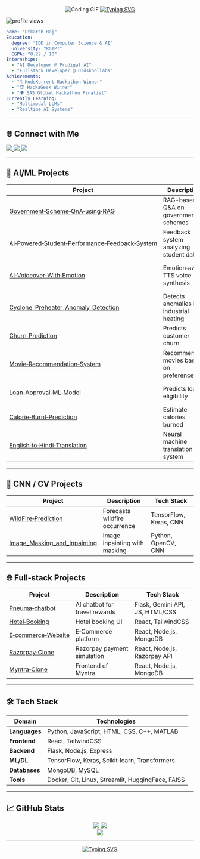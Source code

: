 <div align="center">
  <img src="https://media3.giphy.com/media/v1.Y2lkPTc5MGI3NjExM3VsZGFibGgwYzk0OXl1YzBscmxnd3IzMnFnZGJvbXVlMTZjZGF0dCZlcD12MV9pbnRlcm5hbF9naWZfYnlfaWQmY3Q9Zw/qgQUggAC3Pfv687qPC/giphy.gif" alt="Coding GIF" />

  <a href="https://git.io/typing-svg">
    <img src="https://readme-typing-svg.herokuapp.com?font=Fira+Code&weight=500&pause=700&color=00D8FF&width=435&lines=Hi+I'm+Utkarsh+Raj;Fullstack+%7C+AI/ML+Enthusiast;Building+Innovative+AI+Solutions" alt="Typing SVG"/>
  </a>
</div>

<p align="left">
  <img src="https://komarev.com/ghpvc/?username=theUtkarshRaj&label=Profile%20views&color=0e75b6&style=flat" alt="profile views"/>
</p>

```yaml
name: "Utkarsh Raj"
Education:
  degree: "IDD in Computer Science & AI"
  university: "RGIPT"
  CGPA: "8.22 / 10"
Internships:
  - "AI Developer @ Prodigal AI"
  - "Fullstack Developer @ Oldskoollabs"
Achievements:
  - "🥇 KodeKurrent Hackathon Winner"
  - "🏆 HackaGeek Winner"
  - "🌍 SAS Global Hackathon Finalist"
Currently Learning:
  - "Multimodal LLMs"
  - "Realtime AI Systems"
```

---

## 🌐 Connect with Me

<p align="left">
  <a href="https://www.linkedin.com/in/utkarshraj271023266/" target="_blank">
    <img src="https://img.shields.io/badge/LinkedIn-%230077B5.svg?&style=for-the-badge&logo=linkedin&logoColor=white" />
  </a>
  <a href="https://github.com/theUtkarshRaj" target="_blank">
    <img src="https://img.shields.io/badge/GitHub-100000?style=for-the-badge&logo=github&logoColor=white" />
  </a>
  <a href="https://leetcode.com/theUtkarshRaj" target="_blank">
    <img src="https://img.shields.io/badge/LeetCode-%23FFA116.svg?&style=for-the-badge&logo=leetcode&logoColor=black" />
  </a>
</p>

---

## 💼 AI/ML Projects

| Project                                                                                                         | Description                             | Tech Stack                                |
| --------------------------------------------------------------------------------------------------------------- | --------------------------------------- | ----------------------------------------- |
| [Government‑Scheme‑QnA‑using‑RAG]([https://github.com/theUtkarshRaj/Govt-Scheme-QnA-RAG](https://github.com/theUtkarshRaj/Government-Scheme-QnA-using-RAG))                         | RAG-based Q&A on government schemes     | MiniLM, FAISS, Flan‑T5, Gemini API        |
| [AI‑Powered‑Student‑Performance‑Feedback‑System](https://github.com/theUtkarshRaj/AI-Powered-Student-Performance-Feedback-System) | Feedback system analyzing student data  | Python, scikit-learn, Streamlit           |
| [AI‑Voiceover‑With‑Emotion](https://github.com/theUtkarshRaj/AI-Voiceover-With-Emotion)                         | Emotion‑aware TTS voice synthesis       | Python, TensorFlow, Librosa, Typecast API |
| [Cyclone_Preheater_Anomaly_Detection](https://github.com/theUtkarshRaj/Cyclone_Preheater_Anomaly_Detection-)    | Detects anomalies in industrial heating | Python, Pandas, Scikit-learn              |
| [Churn‑Prediction](https://github.com/theUtkarshRaj/Churn-Prediction)                                           | Predicts customer churn                 | Python, SVM, XGBoost                       |
| [Movie‑Recommendation‑System](https://github.com/theUtkarshRaj/Movie-recommended-system)                        | Recommends movies based on preferences  | Python, scikit-learn                       |
| [Loan‑Approval‑ML‑Model](https://github.com/theUtkarshRaj/Loan-Approval-ML-Model)                               | Predicts loan eligibility               | Python, Logistic Regression                |
| [Calorie‑Burnt‑Prediction](https://github.com/theUtkarshRaj/Calorie-Burnt-Prediction)                           | Estimate calories burned                | Python, Regression Models                  |
| [English‑to‑Hindi‑Translation](https://github.com/theUtkarshRaj/English-to-Hindi-Translation)                   | Neural machine translation system       | HuggingFace Transformers, Seq2Seq         |

---

## 🧠 CNN / CV Projects

| Project                                                                                      | Description                   | Tech Stack             |
| -------------------------------------------------------------------------------------------- | ----------------------------- | ---------------------- |
| [WildFire‑Prediction](https://github.com/theUtkarshRaj/WildFire-Prediction)                 | Forecasts wildfire occurrence | TensorFlow, Keras, CNN |
| [Image_Masking_and_Inpainting](https://github.com/theUtkarshRaj/Image_Masking_and_Inpainting) | Image inpainting with masking | Python, OpenCV, CNN    |

---

## 🌐 Full‑stack Projects

| Project                                                                 | Description                   | Tech Stack                      |
| ----------------------------------------------------------------------- | ----------------------------- | ------------------------------- |
| [Pneuma‑chatbot](https://github.com/theUtkarshRaj/Pneuma-chatbot)      | AI chatbot for travel rewards | Flask, Gemini API, JS, HTML/CSS |
| [Hotel‑Booking](https://github.com/theUtkarshRaj/hotel-Booking-frontend) | Hotel booking UI              | React, TailwindCSS              |
| [E‑commerce‑Website](https://github.com/theUtkarshRaj/E-commerce-Website) | E‑Commerce platform           | React, Node.js, MongoDB         |
| [Razorpay‑Clone](https://github.com/theUtkarshRaj/Razorpay-Clone)       | Razorpay payment simulation   | React, Node.js, Razorpay API    |
| [Myntra‑Clone](https://github.com/theUtkarshRaj/Myntra-Clone)           | Frontend of Myntra            | React, Node.js, MongoDB         |

---

## 🛠️ Tech Stack

| Domain        | Technologies                                      |
| ------------- | ------------------------------------------------- |
| **Languages** | Python, JavaScript, HTML, CSS, C++, MATLAB        |
| **Frontend**  | React, TailwindCSS                                |
| **Backend**   | Flask, Node.js, Express                           |
| **ML/DL**     | TensorFlow, Keras, Scikit‑learn, Transformers     |
| **Databases** | MongoDB, MySQL                                    |
| **Tools**     | Docker, Git, Linux, Streamlit, HuggingFace, FAISS |

---

## 📈 GitHub Stats

<div align="center">
  <img src="https://github-readme-stats.vercel.app/api?username=theUtkarshRaj&show_icons=true&theme=react&hide_border=true" />
  <img src="https://github-readme-stats.vercel.app/api/top-langs/?username=theUtkarshRaj&layout=compact&theme=react&hide_border=true" />
  <br>
  <img src="https://github-readme-activity-graph.vercel.app/graph?username=theUtkarshRaj&theme=react-dark" />
</div>

---

<div align="center">
  <a href="https://github.com/DenverCoder1/readme-typing-svg">
    <img src="https://readme-typing-svg.herokuapp.com?font=Fira+Code&size=24&pause=1000&color=F72020&center=true&vCenter=true&width=435&lines=Thanks+for+stopping+by+👋" alt="Typing SVG" />
  </a>
</div>

